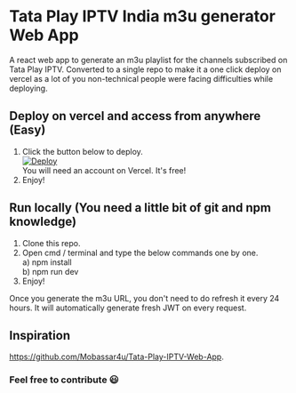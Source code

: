# Tata Play IPTV India m3u generator Web App
A react web app to generate an m3u playlist for the channels subscribed on Tata Play IPTV.
Converted to a single repo to make it a one click deploy on vercel as a lot of you non-technical people were facing difficulties while deploying.
## Deploy on vercel and access from anywhere (Easy)
1) Click the button below to deploy.<br>
<a href="https://vercel.com/new/clone?repository-url=https://github.com/Mobassar4u/Tata-Play-IPTV-Web-App.git"><img src="https://vercel.com/button" alt="Deploy"/></a><br>
You will need an account on Vercel. It's free!
2) Enjoy!
## Run locally (You need a little bit of git and npm knowledge)
1) Clone this repo.
2) Open cmd / terminal and type the below commands one by one.<br>
a) npm install<br>
b) npm run dev
3) Enjoy!

Once you generate the m3u URL, you don't need to do refresh it every 24 hours. It will automatically generate fresh JWT on every request.
## Inspiration
https://github.com/Mobassar4u/Tata-Play-IPTV-Web-App.

### Feel free to contribute :smiley:
